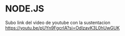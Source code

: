 # NODE.JS
Subo link del video de youtube con la sustentacion 
https://youtu.be/pUYn9FgcrIA?si=OdlzavK3L0hUwGUK
